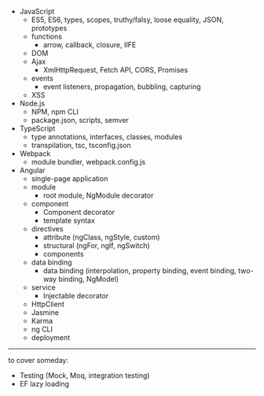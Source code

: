
- JavaScript
    - ES5, ES6, types, scopes, truthy/falsy, loose equality, JSON, prototypes
    - functions
        - arrow, callback, closure, IIFE
    - DOM
    - Ajax
        - XmlHttpRequest, Fetch API, CORS, Promises
    - events
        - event listeners, propagation, bubbling, capturing
    - XSS
- Node.js
    - NPM, npm CLI
    - package.json, scripts, semver
- TypeScript
    - type annotations, interfaces, classes, modules
    - transpilation, tsc, tsconfig.json
- Webpack
    - module bundler, webpack.config.js
- Angular
    - single-page application
    - module
        - root module, NgModule decorator
    - component
        - Component decorator
        - template syntax
    - directives
        - attribute (ngClass, ngStyle, custom)
        - structural (ngFor, ngIf, ngSwitch)
        - components
    - data binding
        - data binding (interpolation, property binding, event binding, two-way binding, NgModel)
    - service
        - Injectable decorator
    - HttpClient
    - Jasmine
    - Karma
    - ng CLI
    - deployment

---

to cover someday:
- Testing (Mock, Moq, integration testing)
- EF lazy loading

